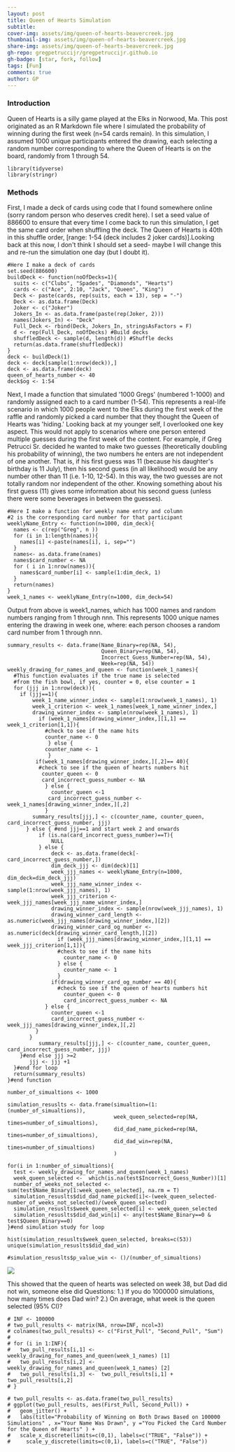 ```yaml
---
layout: post
title: Queen of Hearts Simulation
subtitle: 
cover-img: assets/img/queen-of-hearts-beavercreek.jpg
thumbnail-img: assets/img/queen-of-hearts-beavercreek.jpg
share-img: assets/img/queen-of-hearts-beavercreek.jpg
gh-repo: gregpetruccijr/gregpetruccijr.github.io
gh-badge: [star, fork, follow]
tags: [Fun]
comments: true
author: GP
---
```



### Introduction
Queen of Hearts is a silly game played at the Elks in Norwood, Ma. This post originated as an R Markdown file where I simulated the probability of winning during the first week (n=54 cards remain). In this simulation, I assumed 1000 unique participants entered the drawing, each selecting a random number corresponding to where the Queen of Hearts is on the board, randomly from 1 through 54. 

```{r, Required R packages}
library(tidyverse)
library(stringr)
```
### Methods

First, I made a deck of cards using code that I found somewhere online (sorry random person who deserves credit here).
I set a seed value of 886600 to ensure that every time I come back to run this simulation, I get the same card order when shuffling the deck. The Queen of Hearts is 40th in this shuffle order, [range: 1-54 (deck includes 2 joker cards)].Looking back at this now, I don't think I should set a seed- maybe I will change this and re-run the simulation one day (but I doubt it). 

```{r, Making the deck of cards}
#Here I make a deck of cards
set.seed(886600) 
buildDeck <- function(noOfDecks=1){
  suits <- c("Clubs", "Spades", "Diamonds", "Hearts")
  cards <- c("Ace", 2:10, "Jack", "Queen", "King")
  Deck <- paste(cards, rep(suits, each = 13), sep = "-")
  Deck <- as.data.frame(Deck)
  Joker <- c("Joker")
  Jokers_In <- as.data.frame(paste(rep(Joker, 2)))
  names(Jokers_In) <- "Deck"
  Full_Deck <- rbind(Deck, Jokers_In, stringsAsFactors = F)
  d <- rep(Full_Deck, noOfDecks) #Build decks
  shuffledDeck <- sample(d, length(d)) #Shuffle decks
  return(as.data.frame(shuffledDeck))
}
deck <- buildDeck(1)
deck <- deck[sample(1:nrow(deck)),]
deck <- as.data.frame(deck)
queen_of_hearts_number <- 40
deck$og <- 1:54
```
Next, I made a function that simulated '1000 Gregs' (numbered 1-1000) and randomly assigned each to a card number (1-54). 
This represents a real-life scenario in which 1000 people went to the Elks during the first week of the raffle and randomly picked a card number that they thought the Queen of Hearts was 'hiding.'
Looking back at my younger self, I overlooked one key aspect. This would not apply to scenarios where one person entered multiple guesses during the first week of the content. 
For example, if Greg Petrucci Sr. decided he wanted to make two guesses (theoretically doubling his probability of winning), the two numbers he enters are not independent of one another. That is, if his first guess was 11 (because his daughter's birthday is 11 July), then his second guess (in all likelihood) would be any number other than 11 (i.e. 1-10, 12-54). In this way, the two guesses are not totally random nor independent of the other. Knowing something about his first guess (11) gives some information about his second guess (unless there were some beverages in between the guesses). 
```{r, Function for Making the weekly name entry and their respective card number}
#Here I make a function for weekly name entry and column 
#2 is the corresponding card number for that participant
weeklyName_Entry <- function(n=1000, dim_deck){
  names <- c(rep("Greg", n ))
  for (i in 1:length(names)){
    names[i] <-paste(names[i], i, sep="") 
  }
  names<- as.data.frame(names)
  names$card_number <- NA
  for ( i in 1:nrow(names)){
    names$card_number[i] <- sample(1:dim_deck, 1)
  }
  return(names)  
}
week_1_names <- weeklyName_Entry(n=1000, dim_deck=54)
```
Output from above is week1_names, which has 1000 names and random numbers ranging from 1 through nnn.
This represents 1000 unique names entering the drawing in week one, where:
each person chooses a random card number from 1 through nnn.

```{r, Function for testing if the randomly sampled name is same as the criterion name}
summary_results <- data.frame(Name_Binary=rep(NA, 54),
                              Queen_Binary=rep(NA, 54), 
                              Incorrect_Guess_Number=rep(NA, 54),
                              Week=rep(NA, 54))
weekly_drawing_for_names_and_queen <- function(week_1_names){ 
  #This function evaluates if the true name is selected
  #from the fish bowl, if yes, counter = 0, else counter = 1
  for (jjj in 1:nrow(deck)){ 
    if (jjj==1){
        week_1_name_winner_index <- sample(1:nrow(week_1_names), 1)
        week_1_criterion <- week_1_names[week_1_name_winner_index,]
        drawing_winner_index <- sample(nrow(week_1_names), 1)
          if (week_1_names[drawing_winner_index,][1,1] == week_1_criterion[1,1]){
            #check to see if the name hits
            counter_name <- 0
             } else {
            counter_name <- 1
             }
         if(week_1_names[drawing_winner_index,][,2]== 40){
          #check to see if the queen of hearts numbers hit
           counter_queen <- 0
           card_incorrect_guess_number <- NA
            } else {
              counter_queen <-1
             card_incorrect_guess_number <- week_1_names[drawing_winner_index,][,2]
            }
        summary_results[jjj,] <- c(counter_name, counter_queen, card_incorrect_guess_number, jjj)
      } else { #end jjj==1 and start week 2 and onwards
          if (is.na(card_incorrect_guess_number)==T){ 
              NULL
          } else {
              deck <- as.data.frame(deck[-card_incorrect_guess_number,]) 
              dim_deck_jjj <- dim(deck)[1]
              week_jjj_names <- weeklyName_Entry(n=1000, dim_deck=dim_deck_jjj)
              week_jjj_name_winner_index <- sample(1:nrow(week_jjj_names), 1)
              week_jjj_criterion <- week_jjj_names[week_jjj_name_winner_index,]
              drawing_winner_index <- sample(nrow(week_jjj_names), 1)
              drawing_winner_card_length <- as.numeric(week_jjj_names[drawing_winner_index,][2])
              drawing_winner_card_og_number <- as.numeric(deck[drawing_winner_card_length,][2])
                if (week_jjj_names[drawing_winner_index,][1,1] == week_jjj_criterion[1,1]){ 
                #check to see if the name hits
                  counter_name <- 0 
                } else { 
                  counter_name <- 1 
                }
              if(drawing_winner_card_og_number == 40){ 
                #check to see if the queen of hearts numbers hit 
                  counter_queen <- 0 
                  card_incorrect_guess_number <- NA 
            } else { 
              counter_queen <-1 
              card_incorrect_guess_number <- week_jjj_names[drawing_winner_index,][,2] 
         }
       }
          summary_results[jjj,] <- c(counter_name, counter_queen, card_incorrect_guess_number, jjj)
    }#end else jjj >=2
       jjj <- jjj +1
  }#end for loop
  return(summary_results)
}#end function  
```

```{r. Do simulation studies}
number_of_simualtions <- 1000

simulation_resuslts <- data.frame(simualtion=(1:(number_of_simualtions)), 
                                  week_queen_selected=rep(NA, times=number_of_simualtions),
                                  did_dad_name_picked=rep(NA, times=number_of_simualtions),
                                  did_dad_win=rep(NA, times=number_of_simualtions)
                                  )

for(i in 1:number_of_simualtions){
  test <- weekly_drawing_for_names_and_queen(week_1_names) 
  week_queen_selected <-  which(is.na(test$Incorrect_Guess_Number))[1]
  number_of_weeks_not_selected <- sum(test$Name_Binary[1:week_queen_selected], na.rm = T)
  simulation_resuslts$did_dad_name_picked[i]<-(week_queen_selected-number_of_weeks_not_selected)/(week_queen_selected)
  simulation_resuslts$week_queen_selected[i] <- week_queen_selected
  simulation_resuslts$did_dad_win[i] <- any(test$Name_Binary==0 & test$Queen_Binary==0)
}#end simulation study for loop

hist(simulation_resuslts$week_queen_selected, breaks=c(53))
unique(simulation_resuslts$did_dad_win)

#simulation_resuslts$p_value_win <- ()/(number_of_simualtions)
```

![](assets/img/QoHResultsFig.png)


This showed that the queen of hearts was selected on week 38, but Dad did not win, someone else did
Questions:
1.) If you do 1000000 simulations, how many times does Dad win? 
2.) On average, what week is the queen selected (95% CI)?

```{r, Not sure what I was trying to do here...}
# INF <- 100000
# two_pull_results <- matrix(NA, nrow=INF, ncol=3)
# colnames(two_pull_results) <- c("First_Pull", "Second_Pull", "Sum")
# 
# for (i in 1:INF){
#   two_pull_results[i,1] <- weekly_drawing_for_names_and_queen(week_1_names) [1]
#   two_pull_results[i,2] <- weekly_drawing_for_names_and_queen(week_1_names) [2]
#   two_pull_results[i,3] <-  two_pull_results[i,1] + two_pull_results[i,2]
# }
```


```{r, make the figure?}
# two_pull_results <- as.data.frame(two_pull_results)
# ggplot(two_pull_results, aes(First_Pull, Second_Pull)) + 
#   geom_jitter() + 
#   labs(title="Probability of Winning on Both Draws Based on 100000 Simulations" , x="Your Name Was Drawn", y ="You Picked the Card Number for the Queen of Hearts" ) +
#   scale_x_discrete(limits=c(0,1), labels=c("TRUE", "False")) +
#     scale_y_discrete(limits=c(0,1), labels=c("TRUE", "False")) 
```

 
